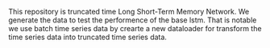 This repository is truncated time Long Short-Term Memory Network. We generate the data to test the performence of the base lstm. That is notable we use batch time series data by crearte a new dataloader for transform the time series data into truncated time series data. 